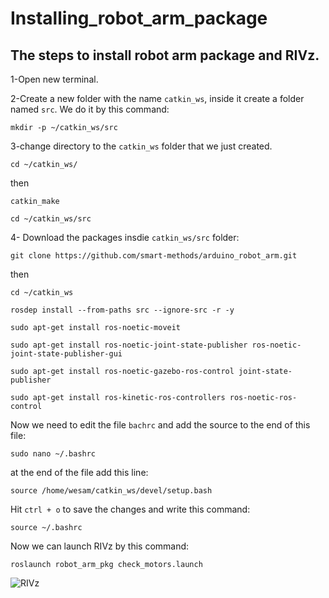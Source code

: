 # Installing_robot_arm_package
## The steps to install robot arm package and RIVz.


1-Open new terminal.

2-Create a new folder with the name `catkin_ws`, inside it create a folder named `src`. We do it by this command:
```
mkdir -p ~/catkin_ws/src
```
3-change directory to the `catkin_ws` folder that we just created.
```
cd ~/catkin_ws/
```
then 
```
catkin_make
```
```
cd ~/catkin_ws/src
```
4- Download the packages insdie `catkin_ws/src` folder:
```
git clone https://github.com/smart-methods/arduino_robot_arm.git 
```
then
```
cd ~/catkin_ws
```
```
rosdep install --from-paths src --ignore-src -r -y
```
```
sudo apt-get install ros-noetic-moveit
```
```
sudo apt-get install ros-noetic-joint-state-publisher ros-noetic-joint-state-publisher-gui
```
```
sudo apt-get install ros-noetic-gazebo-ros-control joint-state-publisher
```
```
sudo apt-get install ros-kinetic-ros-controllers ros-noetic-ros-control
```
Now we need to edit the file `bachrc` and add the source to the end of this file:
```
sudo nano ~/.bashrc
```
at the end of the file add this line:
```
source /home/wesam/catkin_ws/devel/setup.bash
```
Hit `ctrl + o` to save the changes and write this command:
```
source ~/.bashrc
```

Now we can launch RIVz by this command:
```
roslaunch robot_arm_pkg check_motors.launch
```


![RIVz](https://user-images.githubusercontent.com/80279479/180818486-e64991f2-23d6-4048-aef3-98b03b8e31b0.png)

